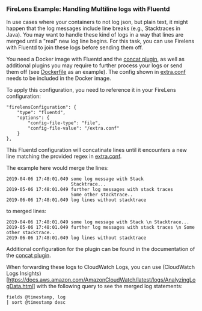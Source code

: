 ### FireLens Example: Handling Multiline logs with Fluentd

In use cases where your containers to not log json, but plain text, it might happen that the log messages include line breaks (e.g., Stacktraces in Java). You may want to handle these kind of logs in a way that lines are merged until a "real" new log line begins.
For this task, you can use Firelens with Fluentd to join these logs before sending them off.

You need a Docker image with Fluentd and the [concat plugin](https://github.com/fluent-plugins-nursery/fluent-plugin-concat), as well as additional plugins you may require to further process your logs or send them off (see [Dockerfile](Dockerfile) as an example).
The config shown in [extra.conf](extra.conf) needs to be included in the Docker image.

To apply this configuration, you need to reference it in your FireLens configuration:

```
"firelensConfiguration": {
    "type": "fluentd",
    "options": {
        "config-file-type": "file",
        "config-file-value": "/extra.conf"
    }
},
```

This Fluentd configuration will concatinate lines until it encounters a new line matching the provided regex in [extra.conf](extra.conf).

The example here would merge the lines:

```
2019-04-06 17:48:01.049 some log message with Stack
                        Stacktrace...
2019-05-06 17:48:01.049 further log messages with stack traces
                        Some other stacktrace..
2019-06-06 17:48:01.049 log lines without stacktrace
```

to merged lines:

```
2019-04-06 17:48:01.049 some log message with Stack \n Stacktrace...
2019-05-06 17:48:01.049 further log messages with stack traces \n Some other stacktrace..
2019-06-06 17:48:01.049 log lines without stacktrace
```

Additional configuration for the plugin can be found in the documentation of the [concat plugin](https://github.com/fluent-plugins-nursery/fluent-plugin-concat).

When forwarding these logs to CloudWatch Logs, you can use (CloudWatch Logs Insights)[https://docs.aws.amazon.com/AmazonCloudWatch/latest/logs/AnalyzingLogData.html] with the following query to see the merged log statements:

```
fields @timestamp, log
| sort @timestamp desc
```

